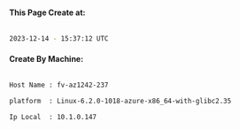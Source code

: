 
   
#### This Page Create at:

```bash

2023-12-14 - 15:37:12 UTC

```

#### Create By Machine:

```bash

Host Name : fv-az1242-237

platform  : Linux-6.2.0-1018-azure-x86_64-with-glibc2.35

Ip Local  : 10.1.0.147

```

